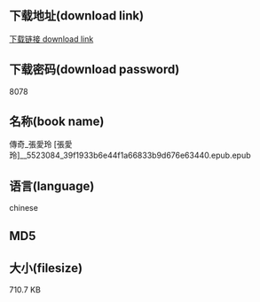 ## 下载地址(download link)
[下载链接 download link](https://tutu365.netlify.app/?s=%E5%82%B3%E5%A5%87_%E5%BC%B5%E6%84%9B%E7%8E%B2+%5B%E5%BC%B5%E6%84%9B%E7%8E%B2%5D__5523084_39f1933b6e44f1a66833b9d676e63440.epub)

## 下载密码(download password)
8078

## 名称(book name)
傳奇_張愛玲 [張愛玲]__5523084_39f1933b6e44f1a66833b9d676e63440.epub.epub

## 语言(language)
chinese

## MD5


## 大小(filesize)
710.7 KB
